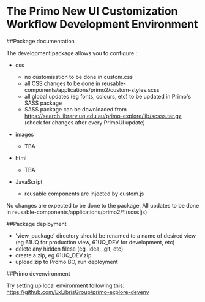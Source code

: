 
# The Primo New UI Customization Workflow Development Environment


##Package documentation

The development package allows you to configure :

- css
  - no customisation to be done in custom.css
  - all CSS changes to be done in reusable-components/applications/primo2/custom-styles.scss
  - all global updates (eg fonts, colours, etc) to be updated in Primo's SASS package
  - SASS package can be downloaded from https://search.library.uq.edu.au/primo-explore/lib/scsss.tar.gz (check for changes after every PrimoUI update)

- images
  - TBA
  
- html
  - TBA

- JavaScript
  - reusable components are injected by custom.js
  
No changes are expected to be done to the package. All updates to be done in reusable-components/applications/primo2/*.(scss|js)

##Package deployment

- 'view_package' directory should be renamed to a name of desired view (eg 61UQ for production view, 61UQ_DEV for development, etc)
- delete any hidden filese (eg .idea, .git, etc)
- create a zip, eg 61UQ_DEV.zip
- upload zip to Promo BO, run deployment


##Primo devenvironment

Try setting up local environment following this: https://github.com/ExLibrisGroup/primo-explore-devenv














